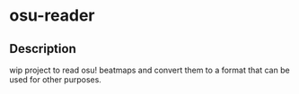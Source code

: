 # osu-reader

## Description
wip project to read osu! beatmaps and convert them to a format that can be used for other purposes.
